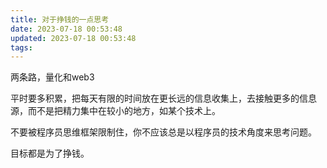 ```yaml
---
title: 对于挣钱的一点思考
date: 2023-07-18 00:53:48
updated: 2023-07-18 00:53:48
tags:
---
```


两条路，量化和web3

平时要多积累，把每天有限的时间放在更长远的信息收集上，去接触更多的信息源，而不是把精力集中在较小的地方，如某个技术上。

不要被程序员思维框架限制住，你不应该总是以程序员的技术角度来思考问题。

目标都是为了挣钱。
